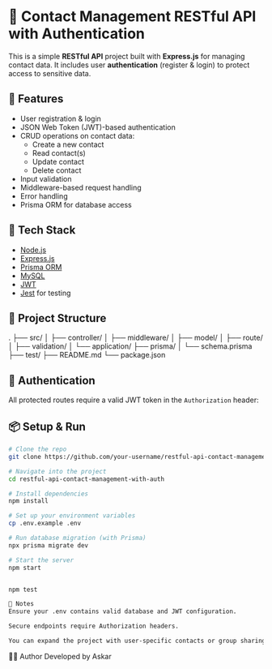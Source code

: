 # 📇 Contact Management RESTful API with Authentication

This is a simple **RESTful API** project built with **Express.js** for managing contact data. It includes user **authentication** (register & login) to protect access to sensitive data.

## 🚀 Features

- User registration & login
- JSON Web Token (JWT)-based authentication
- CRUD operations on contact data:
  - Create a new contact
  - Read contact(s)
  - Update contact
  - Delete contact
- Input validation
- Middleware-based request handling
- Error handling
- Prisma ORM for database access

## 🧱 Tech Stack

- [Node.js](https://nodejs.org/)
- [Express.js](https://expressjs.com/)
- [Prisma ORM](https://www.prisma.io/)
- [MySQL](https://www.mysql.com/)
- [JWT](https://jwt.io/)
- [Jest](https://jestjs.io/) for testing

## 📁 Project Structure

.
├── src/
│ ├── controller/
│ ├── middleware/
│ ├── model/
│ ├── route/
│ ├── validation/
│ └── application/
├── prisma/
│ └── schema.prisma
├── test/
├── README.md
└── package.json

## 🔐 Authentication

All protected routes require a valid JWT token in the `Authorization` header:

## 📦 Setup & Run

```bash
# Clone the repo
git clone https://github.com/your-username/restful-api-contact-management-with-auth.git

# Navigate into the project
cd restful-api-contact-management-with-auth

# Install dependencies
npm install

# Set up your environment variables
cp .env.example .env

# Run database migration (with Prisma)
npx prisma migrate dev

# Start the server
npm start


npm test

📌 Notes
Ensure your .env contains valid database and JWT configuration.

Secure endpoints require Authorization headers.

You can expand the project with user-specific contacts or group sharing.
```

👨‍💻 Author
Developed by Askar
